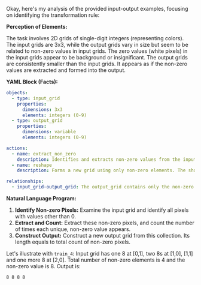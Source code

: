 Okay, here's my analysis of the provided input-output examples, focusing on identifying the transformation rule:

**Perception of Elements:**

The task involves 2D grids of single-digit integers (representing colors). The input grids are 3x3, while the output grids vary in size but seem to be related to non-zero values in input grids. The zero values (white pixels) in the input grids appear to be background or insignificant. The output grids are consistently smaller than the input grids.  It appears as if the non-zero values are extracted and formed into the output.

**YAML Block (Facts):**


```yaml
objects:
  - type: input_grid
    properties:
      dimensions: 3x3
      elements: integers (0-9)
  - type: output_grid
    properties:
      dimensions: variable
      elements: integers (0-9)

actions:
  - name: extract_non_zero
    description: Identifies and extracts non-zero values from the input grid.
  - name: reshape
    description: Forms a new grid using only non-zero elements. The shape changes.

relationships:
  - input_grid-output_grid: The output_grid contains only the non-zero elements from the input_grid, reorganized.
```


**Natural Language Program:**

1.  **Identify Non-zero Pixels:** Examine the input grid and identify all pixels with values other than 0.
2.  **Extract and Count:** Extract these non-zero pixels, and count the number of times each unique, non-zero value appears.
3. **Construct Output:** Construct a new output grid from this collection. Its length equals to total count of non-zero pixels.

Let's illustrate with `train_4`:
Input grid has one 8 at \[0,1], two 8s at \[1,0], \[1,1] and one more 8 at \[2,0]. Total number of non-zero elements is 4 and the non-zero value is 8.
Output is:


```
8 8 8 8
```